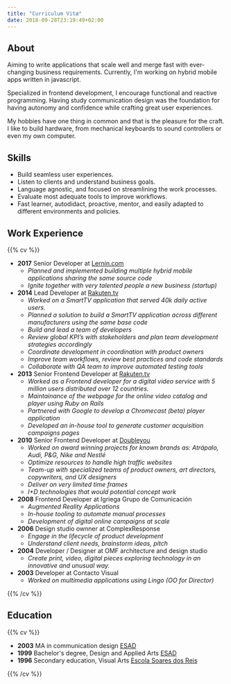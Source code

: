 ```yaml
---
title: "Curriculum Vitæ"
date: 2018-09-28T23:19:49+02:00
---
```


About
-----

Aiming to write applications that scale well and merge fast with ever-changing business requirements. Currently, I'm working on hybrid mobile apps written in javascript.

Specialized in frontend development, I encourage functional and reactive programming. Having study communication design was the foundation for having autonomy and confidence while crafting great user experiences.

My hobbies have one thing in common and that is the pleasure for the craft. I like to build hardware, from mechanical keyboards to sound controllers or even my own computer.

Skills
-----------

<ul class="feature-list">
  <li>Build seamless user experiences.</li>
  <li>Listen to clients and understand business goals.</li>
  <li>Language agnostic, and focused on streamlining the work processes.</li>
  <li>Evaluate most adequate tools to improve workflows.</li>
  <li>Fast learner, autodidact, proactive, mentor, and easily adapted to different environments and policies.</li>
</ul>

Work Experience
---

{{% cv %}}

- **2017** Senior Developer at [Lernin.com](https://lernin.com)
  - *Planned and implemented building multiple hybrid mobile applications sharing the same source code*
  - *Ignite together with very talented people a new business (startup)*
- **2014** Lead Developer at [Rakuten.tv](https://rakuten.tv)
  - *Worked on a SmartTV application that served 40k daily active users.*
  - *Planned a solution to build a SmartTV application across different manufacturers using the same base code*
  - *Build and lead a team of developers*
  - *Review global KPI’s with stakeholders and plan team development strategies accordingly*
  - *Coordinate development in coordination with product owners*
  - *Improve team workflows, review best practices and code standards*
  - *Collaborate with QA team to improve automated testing tools*
- **2013** Senior Frontend Developer at [Rakuten.tv](https://rakuten.tv)
  - *Worked as a Frontend developer for a digital video service with 5 million users distributed over 12 countries.*
  - *Maintainance of the webpage for the online video catalog and player using Ruby on Rails*
  - *Partnered with Google to develop a Chromecast (beta) player application*
  - *Developed an in-house tool to generate customer acquisition campaigns pages*
- **2010** Senior Frontend Developer at [Doubleyou](https://doubleyou.com)
  - *Worked on award winning projects for known brands as: Atrápalo, Audi, P&G, Nike and Nestlé*
  - *Optimize resources to handle high traffic websites*
  - *Team-up with specialized teams of product owners, art directors, copywriters, and UX designers*
  - *Deliver on very limited time frames*
  - *I+D technologies that would potential concept work*
- **2008** Frontend Developer at Igriega Grupo de Comunicación
  - *Augmented Reality Applications*
  - *In-house tooling to automate manual processes*
  - *Development of digital online campaigns at scale*
- **2006** Design studio ownner at ComplexResponse
  - *Engage in the lifecycle of product development*
  - *Understand client needs, brainstorm ideas, pitch*
- **2004** Developer / Designer at OMF architecture and design studio
  - *Create print, video, digital pieces exploring technology in an innovative and unusual way.*
- **2003** Developer at Contacto Visual
  - *Worked on multimedia applications using Lingo (OO for Director)*

{{% /cv %}}

Education
-------

{{% cv %}}

- **2003** MA in communication design [ESAD](https://esad.pt)
- **1999** Bachelor's degree, Design and Applied Arts [ESAD](https://esad.pt)
- **1996** Secondary education, Visual Arts [Escola Soares dos Reis](https://www.essr.net)

{{% /cv %}}

